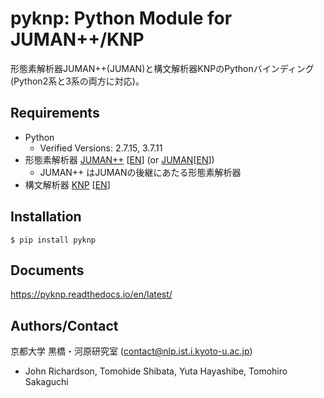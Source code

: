 # pyknp: Python Module for JUMAN++/KNP

形態素解析器JUMAN++(JUMAN)と構文解析器KNPのPythonバインディング (Python2系と3系の両方に対応)。

## Requirements
- Python
    - Verified Versions: 2.7.15,  3.7.11
- 形態素解析器 [JUMAN++](http://nlp.ist.i.kyoto-u.ac.jp/index.php?JUMAN++) [[EN](http://nlp.ist.i.kyoto-u.ac.jp/EN/index.php?JUMAN++)]
(or [JUMAN](http://nlp.ist.i.kyoto-u.ac.jp/index.php?JUMAN)[[EN](http://nlp.ist.i.kyoto-u.ac.jp/EN/index.php?JUMAN)])
    - JUMAN++ はJUMANの後継にあたる形態素解析器
- 構文解析器 [KNP](http://nlp.ist.i.kyoto-u.ac.jp/index.php?KNP) [[EN](http://nlp.ist.i.kyoto-u.ac.jp/EN/index.php?KNP)]

## Installation
```
$ pip install pyknp
```

## Documents
https://pyknp.readthedocs.io/en/latest/


## Authors/Contact
京都大学 黒橋・河原研究室 (contact@nlp.ist.i.kyoto-u.ac.jp)
- John Richardson, Tomohide Shibata, Yuta Hayashibe, Tomohiro Sakaguchi
